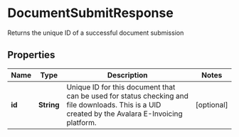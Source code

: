 

# DocumentSubmitResponse

Returns the unique ID of a successful document submission

## Properties

| Name | Type | Description | Notes |
|------------ | ------------- | ------------- | -------------|
|**id** | **String** | Unique ID for this document that can be used for status checking and file downloads. This is a UID created by the Avalara E-Invoicing platform. |  [optional] |



